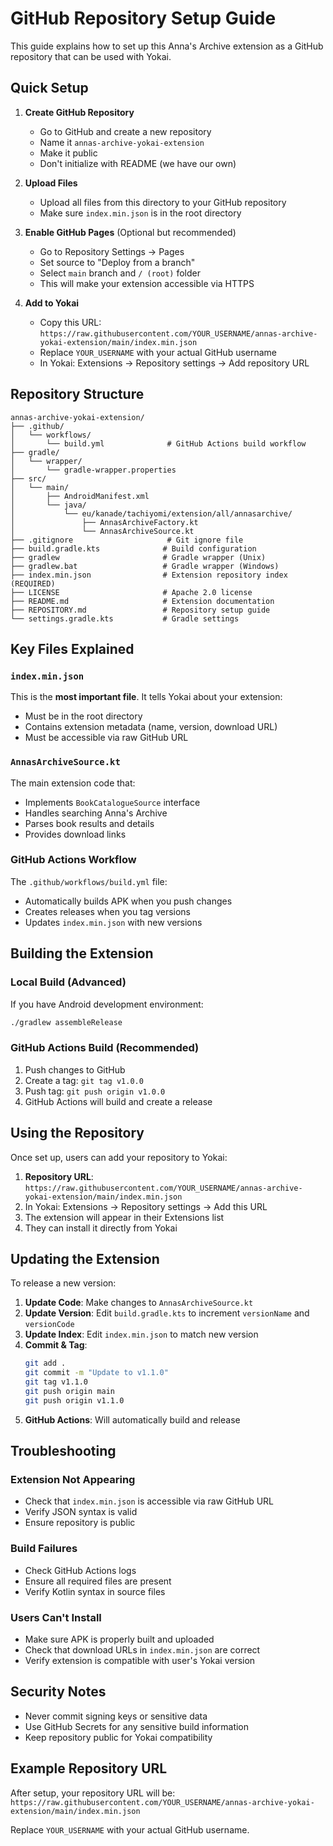 # GitHub Repository Setup Guide

This guide explains how to set up this Anna's Archive extension as a GitHub repository that can be used with Yokai.

## Quick Setup

1. **Create GitHub Repository**
   - Go to GitHub and create a new repository
   - Name it `annas-archive-yokai-extension` 
   - Make it public
   - Don't initialize with README (we have our own)

2. **Upload Files**
   - Upload all files from this directory to your GitHub repository
   - Make sure `index.min.json` is in the root directory

3. **Enable GitHub Pages** (Optional but recommended)
   - Go to Repository Settings → Pages
   - Set source to "Deploy from a branch"  
   - Select `main` branch and `/ (root)` folder
   - This will make your extension accessible via HTTPS

4. **Add to Yokai**
   - Copy this URL: `https://raw.githubusercontent.com/YOUR_USERNAME/annas-archive-yokai-extension/main/index.min.json`
   - Replace `YOUR_USERNAME` with your actual GitHub username
   - In Yokai: Extensions → Repository settings → Add repository URL

## Repository Structure

```
annas-archive-yokai-extension/
├── .github/
│   └── workflows/
│       └── build.yml              # GitHub Actions build workflow
├── gradle/
│   └── wrapper/
│       └── gradle-wrapper.properties
├── src/
│   └── main/
│       ├── AndroidManifest.xml
│       └── java/
│           └── eu/kanade/tachiyomi/extension/all/annasarchive/
│               ├── AnnasArchiveFactory.kt
│               └── AnnasArchiveSource.kt
├── .gitignore                     # Git ignore file
├── build.gradle.kts              # Build configuration
├── gradlew                       # Gradle wrapper (Unix)
├── gradlew.bat                   # Gradle wrapper (Windows)
├── index.min.json                # Extension repository index (REQUIRED)
├── LICENSE                       # Apache 2.0 license
├── README.md                     # Extension documentation
├── REPOSITORY.md                 # Repository setup guide
└── settings.gradle.kts           # Gradle settings
```

## Key Files Explained

### `index.min.json`
This is the **most important file**. It tells Yokai about your extension:
- Must be in the root directory
- Contains extension metadata (name, version, download URL)
- Must be accessible via raw GitHub URL

### `AnnasArchiveSource.kt`
The main extension code that:
- Implements `BookCatalogueSource` interface
- Handles searching Anna's Archive
- Parses book results and details
- Provides download links

### GitHub Actions Workflow
The `.github/workflows/build.yml` file:
- Automatically builds APK when you push changes
- Creates releases when you tag versions
- Updates `index.min.json` with new versions

## Building the Extension

### Local Build (Advanced)
If you have Android development environment:
```bash
./gradlew assembleRelease
```

### GitHub Actions Build (Recommended)
1. Push changes to GitHub
2. Create a tag: `git tag v1.0.0`
3. Push tag: `git push origin v1.0.0`
4. GitHub Actions will build and create a release

## Using the Repository

Once set up, users can add your repository to Yokai:

1. **Repository URL**: `https://raw.githubusercontent.com/YOUR_USERNAME/annas-archive-yokai-extension/main/index.min.json`
2. In Yokai: Extensions → Repository settings → Add this URL
3. The extension will appear in their Extensions list
4. They can install it directly from Yokai

## Updating the Extension

To release a new version:

1. **Update Code**: Make changes to `AnnasArchiveSource.kt`
2. **Update Version**: Edit `build.gradle.kts` to increment `versionName` and `versionCode`
3. **Update Index**: Edit `index.min.json` to match new version
4. **Commit & Tag**: 
   ```bash
   git add .
   git commit -m "Update to v1.1.0"
   git tag v1.1.0
   git push origin main
   git push origin v1.1.0
   ```
5. **GitHub Actions**: Will automatically build and release

## Troubleshooting

### Extension Not Appearing
- Check that `index.min.json` is accessible via raw GitHub URL
- Verify JSON syntax is valid
- Ensure repository is public

### Build Failures
- Check GitHub Actions logs
- Ensure all required files are present
- Verify Kotlin syntax in source files

### Users Can't Install
- Make sure APK is properly built and uploaded
- Check that download URLs in `index.min.json` are correct
- Verify extension is compatible with user's Yokai version

## Security Notes

- Never commit signing keys or sensitive data
- Use GitHub Secrets for any sensitive build information
- Keep repository public for Yokai compatibility

## Example Repository URL

After setup, your repository URL will be:
`https://raw.githubusercontent.com/YOUR_USERNAME/annas-archive-yokai-extension/main/index.min.json`

Replace `YOUR_USERNAME` with your actual GitHub username.